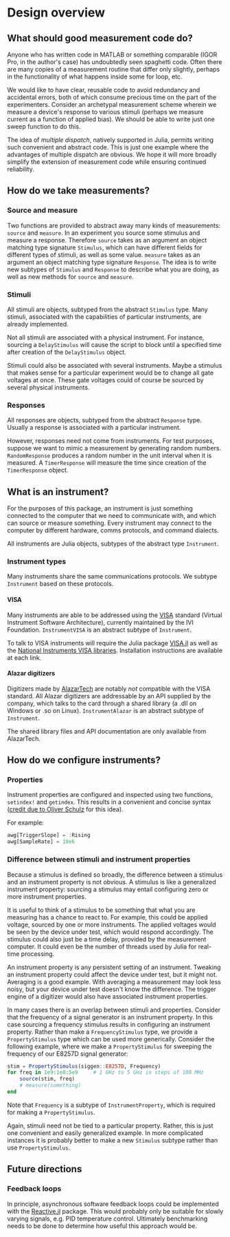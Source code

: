 
<a id='Design-overview-1'></a>

# Design overview


<a id='What-should-good-measurement-code-do?-1'></a>

## What should good measurement code do?


Anyone who has written code in MATLAB or something comparable (IGOR Pro, in the author's case) has undoubtedly seen spaghetti code. Often there are many copies of a measurement routine that differ only slightly, perhaps in the functionality of what happens inside some for loop, etc.


We would like to have clear, reusable code to avoid redundancy and accidental errors, both of which consume precious time on the part of the experimenters. Consider an archetypal measurement scheme wherein we measure a device's response to various stimuli (perhaps we measure current as a function of applied bias). We should be able to write just one sweep function to do this.


The idea of *multiple dispatch*, natively supported in Julia, permits writing such convenient and abstract code. This is just one example where the advantages of multiple dispatch are obvious. We hope it will more broadly simplify the extension of measurement code while ensuring continued reliability.


<a id='How-do-we-take-measurements?-1'></a>

## How do we take measurements?


<a id='Source-and-measure-1'></a>

### Source and measure


Two functions are provided to abstract away many kinds of measurements: `source` and `measure`. In an experiment you source some stimulus and measure a response. Therefore `source` takes as an argument an object matching type signature `Stimulus`, which can have different fields for different types of stimuli, as well as some value. `measure` takes as an argument an object matching type signature `Response`. The idea is to write new subtypes of `Stimulus` and `Response` to describe what you are doing, as well as new methods for `source` and `measure`.


<a id='Stimuli-1'></a>

### Stimuli


All stimuli are objects, subtyped from the abstract `Stimulus` type. Many stimuli, associated with the capabilities of particular instruments, are already implemented.


Not all stimuli are associated with a physical instrument. For instance, sourcing a `DelayStimulus` will cause the script to block until a specified time after creation of the `DelayStimulus` object.


Stimuli could also be associated with several instruments. Maybe a stimulus that makes sense for a particular experiment would be to change all gate voltages at once. These gate voltages could of course be sourced by several physical instruments.


<a id='Responses-1'></a>

### Responses


All responses are objects, subtyped from the abstract `Response` type. Usually a response is associated with a particular instrument.


However, responses need not come from instruments. For test purposes, suppose we want to mimic a measurement by generating random numbers. `RandomResponse` produces a random number in the unit interval when it is measured. A `TimerResponse` will measure the time since creation of the `TimerResponse` object.


<a id='What-is-an-instrument?-1'></a>

## What is an instrument?


For the purposes of this package, an instrument is just something connected to the computer that we need to communicate with, and which can source or measure something. Every instrument may connect to the computer by different hardware, comms protocols, and command dialects.


All instruments are Julia objects, subtypes of the abstract type `Instrument`.


<a id='Instrument-types-1'></a>

### Instrument types


Many instruments share the same communications protocols. We subtype `Instrument` based on these protocols.


<a id='VISA-1'></a>

#### VISA


Many instruments are able to be addressed using the [VISA](http://www.ivifoundation.org/docs/vpp432_2014-06-19.pdf) standard (Virtual Instrument Software Architecture), currently maintained by the IVI Foundation. `InstrumentVISA` is an abstract subtype of `Instrument`.


To talk to VISA instruments will require the Julia package [VISA.jl](http://www.github.com/ajkeller34/VISA.jl) as well as the [National Instruments VISA libraries](https://www.ni.com/visa/). Installation instructions are available at each link.


<a id='Alazar-digitizers-1'></a>

#### Alazar digitizers


Digitizers made by [AlazarTech](http://www.alazartech.com) are notably *not* compatible with the VISA standard. All Alazar digitizers are addressable by an API supplied by the company, which talks to the card through a shared library (a .dll on Windows or .so on Linux). `InstrumentAlazar` is an abstract subtype of `Instrument`.


The shared library files and API documentation are only available from AlazarTech.


<a id='How-do-we-configure-instruments?-1'></a>

## How do we configure instruments?


<a id='Properties-1'></a>

### Properties


Instrument properties are configured and inspected using two functions, `setindex!` and `getindex`. This results in a convenient and concise syntax ([credit due to Oliver Schulz](https://groups.google.com/d/msg/julia-users/Dt6nbfhtaNQ/81KgQmttCwAJ) for this idea).


For example:


```julia
awg[TriggerSlope] = :Rising
awg[SampleRate] = 10e6
```


<a id='Difference-between-stimuli-and-instrument-properties-1'></a>

### Difference between stimuli and instrument properties


Because a stimulus is defined so broadly, the difference between a stimulus and an instrument property is not obvious. A stimulus is like a generalized instrument property: sourcing a stimulus may entail configuring zero or more instrument properties.


It is useful to think of a stimulus to be something that what you are measuring has a chance to react to. For example, this could be applied voltage, sourced by one or more instruments. The applied voltages would be seen by the device under test, which would respond accordingly. The stimulus could also just be a time delay, provided by the measurement computer. It could even be the number of threads used by Julia for real-time processing.


An instrument property is any persistent setting of an instrument. Tweaking an instrument property could affect the device under test, but it might not. Averaging is a good example. With averaging a measurement may look less noisy, but your device under test doesn't know the difference. The trigger engine of a digitizer would also have associated instrument properties.


In many cases there is an overlap between stimuli and properties. Consider that the frequency of a signal generator is an instrument property. In this case sourcing a frequency stimulus results in configuring an instrument property. Rather than make a `FrequencyStimulus` type, we provide a `PropertyStimulus` type which can be used more generically. Consider the following example, where we make a `PropertyStimulus` for sweeping the frequency of our E8257D signal generator:


```julia
stim = PropertyStimulus(siggen::E8257D, Frequency)
for freq in 1e9:1e8:5e9     # 1 GHz to 5 GHz in steps of 100 MHz
    source(stim, freq)
    # measure(something)
end
```


Note that `Frequency` is a subtype of `InstrumentProperty`, which is required for making a `PropertyStimulus`.


Again, stimuli need not be tied to a particular property. Rather, this is just one convenient and easily generalized example. In more complicated instances it is probably better to make a new `Stimulus` subtype rather than use `PropertyStimulus`.


<a id='Future-directions-1'></a>

## Future directions


<a id='Feedback-loops-1'></a>

### Feedback loops


In principle, asynchronous software feedback loops could be implemented with the [Reactive.jl](http://www.github.com/shashi/Reactive.jl) package. This would probably only be suitable for slowly varying signals, e.g. PID temperature control. Ultimately benchmarking needs to be done to determine how useful this approach would be.

